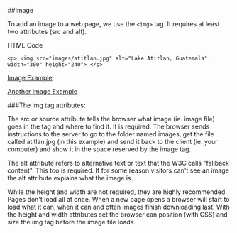 ##Image

To add an image to a web page, we use the `<img>` tag. It requires at least two attributes (src and alt).

HTML Code
~~~
<p> <img src="images/atitlan.jpg" alt="Lake Atitlan, Guatemala" width="300" height="240"> </p>
~~~

<a href="archives/examples/example12.htm" target="_blank">Image Example</a>

<a href="archives/examples/myimage.htm" target="_blank">Another Image Example</a>

###The img tag attributes:

The src or source attribute tells the browser what image (ie. image file) goes in the tag and where to find it. It is required. The browser sends instructions to the server to go to the folder named images, get the file called atitlan.jpg (in this example) and send it back to the client (ie. your computer) and show it in the space reserved by the image tag.

The alt attribute refers to alternative text or text that the W3C calls "fallback content". This too is required. If for some reason visitors can't see an image the alt attribute explains what the image is.

While the height and width are not required, they are highly recommended. Pages don't load all at once. When a new page opens a browser will start to load what it can, when it can and often images finish downloading last. With the height and width attributes set the browser can position (with CSS) and size the img tag before the image file loads.